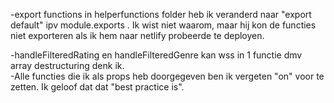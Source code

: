  
-export functions in helperfunctions folder heb ik veranderd naar "export default"  ipv module.exports . Ik wist niet waarom, maar hij kon de functies niet exporteren 
als ik hem naar netlify probeerde te deployen. 

-handleFilteredRating en handleFilteredGenre kan wss in 1 functie dmv array destructuring denk ik.   
-Alle functies die ik als props heb doorgegeven ben ik vergeten "on" voor te zetten. Ik geloof dat dat "best practice is". 
